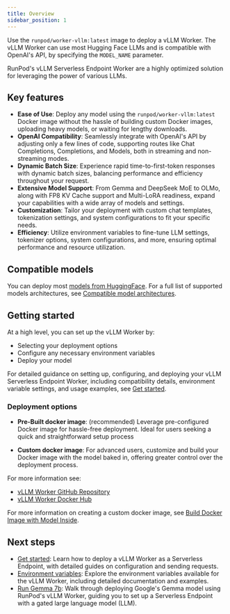 ```yaml
---
title: Overview
sidebar_position: 1
---
```


Use the `runpod/worker-vllm:latest` image to deploy a vLLM Worker.
The vLLM Worker can use most Hugging Face LLMs and is compatible with OpenAI's API, by specifying the `MODEL_NAME` parameter.

RunPod's vLLM Serverless Endpoint Worker are a highly optimized solution for leveraging the power of various LLMs.

## Key features

- **Ease of Use**: Deploy any model using the `runpod/worker-vllm:latest` Docker image without the hassle of building custom Docker images, uploading heavy models, or waiting for lengthy downloads.
- **OpenAI Compatibility**: Seamlessly integrate with OpenAI's API by adjusting only a few lines of code, supporting routes like Chat Completions, Completions, and Models, both in streaming and non-streaming modes.
- **Dynamic Batch Size**: Experience rapid time-to-first-token responses with dynamic batch sizes, balancing performance and efficiency throughout your request.
- **Extensive Model Support**: From Gemma and DeepSeek MoE to OLMo, along with FP8 KV Cache support and Multi-LoRA readiness, expand your capabilities with a wide array of models and settings.
- **Customization**: Tailor your deployment with custom chat templates, tokenization settings, and system configurations to fit your specific needs.
- **Efficiency**: Utilize environment variables to fine-tune LLM settings, tokenizer options, system configurations, and more, ensuring optimal performance and resource utilization.

## Compatible models

You can deploy most [models from HuggingFace](https://huggingface.co/models?other=LLM).
For a full list of supported models architectures, see [Compatible model architectures](https://github.com/runpod-workers/worker-vllm/blob/main/README.md#compatible-model-architectures).

## Getting started

At a high level, you can set up the vLLM Worker by:

- Selecting your deployment options
- Configure any necessary environment variables
- Deploy your model

For detailed guidance on setting up, configuring, and deploying your vLLM Serverless Endpoint Worker, including compatibility details, environment variable settings, and usage examples, see [Get started](/serverless/workers/vllm/get-started).

### Deployment options

- **Pre-Built docker image**: (recommended) Leverage pre-configured Docker image for hassle-free deployment. Ideal for users seeking a quick and straightforward setup process

- **Custom docker image**: For advanced users, customize and build your Docker image with the model baked in, offering greater control over the deployment process.

For more information see:

- [vLLM Worker GitHub Repository](https://github.com/runpod-workers/worker-vllm)
- [vLLM Worker Docker Hub](https://hub.docker.com/r/runpod/worker-vllm/tags)

For more information on creating a custom docker image, see [Build Docker Image with Model Inside](https://github.com/runpod-workers/worker-vllm/blob/main/README.md#option-2-build-docker-image-with-model-inside).

## Next steps

- [Get started](/serverless/workers/vllm/get-started): Learn how to deploy a vLLM Worker as a Serverless Endpoint, with detailed guides on configuration and sending requests.
- [Environment variables](/serverless/workers/vllm/environment-variables): Explore the environment variables available for the vLLM Worker, including detailed documentation and examples.
- [Run Gemma 7b](/tutorials/serverless/run-gemma-7b): Walk through deploying Google's Gemma model using RunPod's vLLM Worker, guiding you to set up a Serverless Endpoint with a gated large language model (LLM).
